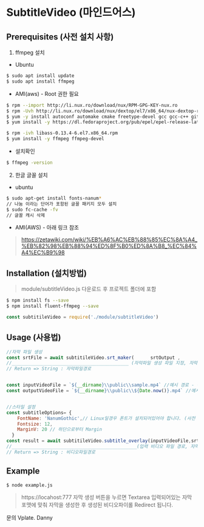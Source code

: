 # SubtitleVideo (마인드어스)

## Prerequisites (사전 설치 사항)

1. ffmpeg 설치
- Ubuntu 
```bash
$ sudo apt install update
$ sudo apt install ffmpeg
```



- AMI(aws) - Root 권한 필요
```bash
$ rpm --import http://li.nux.ro/download/nux/RPM-GPG-KEY-nux.ro
$ rpm -Uvh http://li.nux.ro/download/nux/dextop/el7/x86_64/nux-dextop-release-0-1.el7.nux.noarch.rpm
$ yum -y install autoconf automake cmake freetype-devel gcc gcc-c++ git libtool make mercurial pkgconfig zlib-devel
$ yum install -y https://dl.fedoraproject.org/pub/epel/epel-release-latest-7.noarch.rpm

$ rpm -ivh libass-0.13.4-6.el7.x86_64.rpm
$ yum install -y ffmpeg ffmpeg-devel

```

- 설치확인
```bash
$ ffmpeg -version
```

2. 한글 글꼴 설치 
- ubuntu 
```bash
$ sudo apt-get install fonts-nanum*
// 나눔 이라는 단어가 포함된 글꼴 패키지 모두 설치
$ sudo fc-cache -fv
// 글꼴 캐시 삭제
```

- AMI(AWS) - 아래 링크 참조
 > https://zetawiki.com/wiki/%EB%A6%AC%EB%88%85%EC%8A%A4_%EB%82%98%EB%88%94%ED%8F%B0%ED%8A%B8_%EC%84%A4%EC%B9%98


## Installation (설치방법)
> module/subtitleVideo.js 다운로드 후 프로젝트 폴더에 포함
```bash
$ npm install fs --save
$ npm install fluent-ffmpeg --save
```

```javascript
const subtitileVideo = require('./module/subtitleVideo')
```

## Usage (사용법)

```javascript
//자막 파일 생성
const srtFile = await subtitileVideo.srt_maker(      srtOutput ,        subtitle  )
//___________________________________________ (자막파일 생성 파일 지정, 자막 텍스트)
// Return => String : 자막파일경로


const inputVideoFile = `${__dirname}\\public\\sample.mp4` //예시 경로 - 윈도우일 경우 Path 확인해주세요
const outputVideoFile = `${__dirname}\\public\\${Date.now()}.mp4` //예시 경로 - - 윈도우일 경우 Path 확인해주세요


//스타일 설정
const subtitleOptions= {
    FontName: 'NanumGothic',// Linux일경우 폰트가 설치되어있어야 합니다. (사전 설치 사항 확인)
    Fontsize: 12, 
    MarginV: 20 // 하단으로부터 Margin 
  }
const result = await subtitileVideo.subtitle_overlay(inputVideoFile,srtFile,outputVideoFile,subtitleOptions)
//______________________________________________(입력 비디오 파일 경로, 자막파일경로, 출력 비디오파일 경로, 옵션)
// Return => String : 비디오파일경로
```

## Example 
```bash
$ node example.js
```
> https://locahost:777 
자막 생성 버튼을 누르면 Textarea 입력되어있는 자막 포맷에 맞춰 자막을 생성한 후 생성된 비디오파이롤 Redirect 됩니다.

문의 Vplate. Danny




